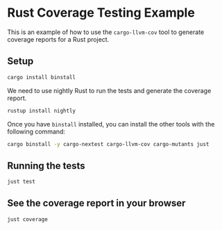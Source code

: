 # Rust Coverage Testing Example

This is an example of how to use the `cargo-llvm-cov` tool to generate coverage reports for a Rust project.

## Setup

```bash
cargo install binstall
```

We need to use nightly Rust to run the tests and generate the coverage report.

```bash
rustup install nightly
```

Once you have `binstall` installed, you can install the other tools with the following command:

```bash
cargo binstall -y cargo-nextest cargo-llvm-cov cargo-mutants just
```

## Running the tests

```bash
just test
```

## See the coverage report in your browser

```bash
just coverage
```
